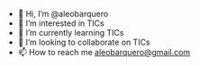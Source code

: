 - 👋 Hi, I’m @aleobarquero
- 👀 I’m interested in TICs
- 🌱 I’m currently learning TICs
- 💞️ I’m looking to collaborate on TICs
- 📫 How to reach me aleobarquero@gmail.com

<!---
aleobarquero/aleobarquero is a ✨ special ✨ repository because its `README.md` (this file) appears on your GitHub profile.
You can click the Preview link to take a look at your changes.
--->
